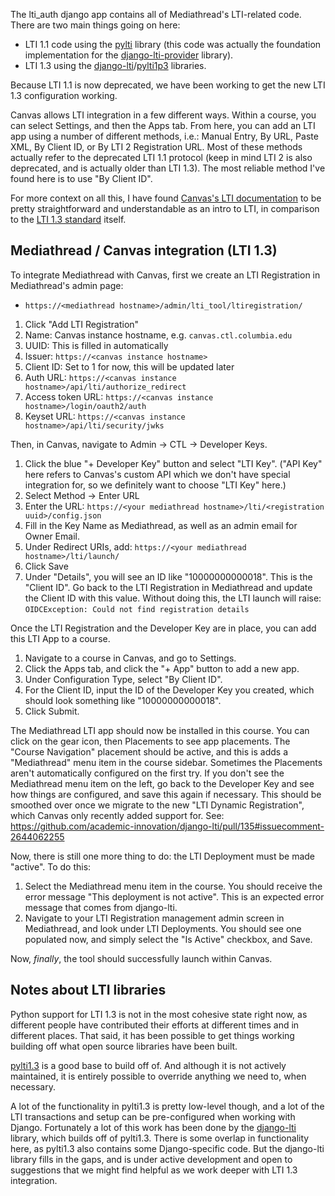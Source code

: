 The lti_auth django app contains all of Mediathread's LTI-related
code. There are two main things going on here:

* LTI 1.1 code using the [pylti](https://github.com/mitodl/pylti)
  library (this code was actually the foundation implementation for the
  [django-lti-provider](https://github.com/ccnmtl/django-lti-provider)
  library).
* LTI 1.3 using the
  [django-lti](https://github.com/academic-innovation/django-lti)/[pylti1p3](https://github.com/dmitry-viskov/pylti1.3)
  libraries.

Because LTI 1.1 is now deprecated, we have been working to get the new
LTI 1.3 configuration working.

Canvas allows LTI integration in a few different ways. Within a
course, you can select Settings, and then the Apps tab. From here, you
can add an LTI app using a number of different methods, i.e.: Manual
Entry, By URL, Paste XML, By Client ID, or By LTI 2 Registration URL.
Most of these methods actually refer to the deprecated LTI 1.1
protocol (keep in mind LTI 2 is also deprecated, and is actually older
than LTI 1.3). The most reliable method I've found here is to use "By
Client ID".

For more context on all this, I have found
[Canvas's LTI documentation](https://canvas.instructure.com/doc/api/file.tools_intro.html)
to be pretty straightforward and understandable as an intro to LTI,
in comparison to the [LTI 1.3 standard](https://www.imsglobal.org/spec/lti/v1p3/)
itself.

## Mediathread / Canvas integration (LTI 1.3)

To integrate Mediathread with Canvas, first we create an LTI
Registration in Mediathread's admin page:
* `https://<mediathread hostname>/admin/lti_tool/ltiregistration/`

1. Click "Add LTI Registration"
2. Name: Canvas instance hostname, e.g. `canvas.ctl.columbia.edu`
3. UUID: This is filled in automatically
4. Issuer: `https://<canvas instance hostname>`
5. Client ID: Set to 1 for now, this will be updated later
6. Auth URL: `https://<canvas instance hostname>/api/lti/authorize_redirect`
7. Access token URL: `https://<canvas instance hostname>/login/oauth2/auth`
8. Keyset URL: `https://<canvas instance hostname>/api/lti/security/jwks`

Then, in Canvas, navigate to Admin -> CTL -> Developer Keys.

1. Click the blue "+ Developer Key" button and select "LTI Key". ("API
   Key" here refers to Canvas's custom API which we don't have special
   integration for, so we definitely want to choose "LTI Key" here.)
2. Select Method -> Enter URL
3. Enter the URL: `https://<your mediathread hostname>/lti/<registration uuid>/config.json`
4. Fill in the Key Name as Mediathread, as well as an admin email for
   Owner Email.
5. Under Redirect URIs, add: `https://<your mediathread hostname>/lti/launch/`
6. Click Save
7. Under "Details", you will see an ID like "10000000000018". This is the "Client ID".
   Go back to the LTI Registration in Mediathread and update the Client ID with this
   value. Without doing this, the LTI launch will raise:
   `OIDCException: Could not find registration details`

Once the LTI Registration and the Developer Key are in place, you can
add this LTI App to a course.

1. Navigate to a course in Canvas, and go to Settings.
2. Click the Apps tab, and click the "+ App" button to add a new app.
3. Under Configuration Type, select "By Client ID".
4. For the Client ID, input the ID of the Developer Key you created, which
   should look something like "10000000000018".
5. Click Submit.

The Mediathread LTI app should now be installed in this course. You can
click on the gear icon, then Placements to see app placements. The
"Course Navigation" placement should be active, and this is adds a
"Mediathread" menu item in the course sidebar. Sometimes the Placements
aren't automatically configured on the first try. If you don't see the
Mediathread menu item on the left, go back to the Developer Key and see
how things are configured, and save this again if necessary. This should
be smoothed over once we migrate to the new "LTI Dynamic Registration",
which Canvas only recently added support for. See:
https://github.com/academic-innovation/django-lti/pull/135#issuecomment-2644062255

Now, there is still one more thing to do: the LTI Deployment must be made
"active". To do this:

1. Select the Mediathread menu item in the course. You should receive the
   error message "This deployment is not active". This is an expected error
   message that comes from django-lti.
2. Navigate to your LTI Registration management admin screen in Mediathread,
   and look under LTI Deployments. You should see one populated now, and
   simply select the "Is Active" checkbox, and Save.

Now, *finally*, the tool should successfully launch within Canvas.

## Notes about LTI libraries

Python support for LTI 1.3 is not in the most cohesive state right now, as
different people have contributed their efforts at different times and in
different places. That said, it has been possible to get things working
building off what open source libraries have been built.

[pylti1.3](https://github.com/dmitry-viskov/pylti1.3) is a good base to build
off of. And although it is not actively maintained, it is entirely possible to
override anything we need to, when necessary.

A lot of the functionality in pylti1.3 is pretty low-level though, and a lot
of the LTI transactions and setup can be pre-configured when working with
Django. Fortunately a lot of this work has been done by the
[django-lti](https://github.com/academic-innovation/django-lti) library, which
builds off of pylti1.3. There is some overlap in functionality here, as pylti1.3
also contains some Django-specific code. But the django-lti library fills in the
gaps, and is under active development and open to suggestions that we might find
helpful as we work deeper with LTI 1.3 integration.

